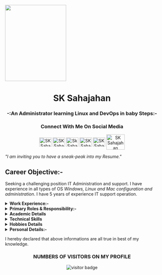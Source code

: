 <img align="center" src="https://lh3.googleusercontent.com/vlcD6VMsvb3kQJppHysHGB2jG6DncaOtK8mEQH-4VEXaO15m-PBcZN7V5KNC_GyVQd1QR7nSSt9dEjzUNNv8WeH3ydpMx5WYZ9o0D5oakZ2hM2M0C-O_3S8l_yYX7cJl62QhPtBLAMJODueWUisAHsuqz6R0yNPAzjC50O4aXywvnLp14lQIEMBTk7ZTyF5QdMs7sIVjTbfL1CUzF7KHAhYtaXYxw81z5zcpAlLCYKANQWaEXEhUaPO4wpC-NEDbEOriAU-R5i6LDUiNmxToVleDWWUfM4fiP_Tqgi6443KnWp6zJ1t7Okyl8plKp35bKUh-u4tXLPK5VbNxqx1QJxQAyjr0ktKwkb0EBY8YVxe5qq06-46psGBdNMzbu6jDpkkf_j9BlSTKvX8DrFgBklb4uABPjvPRiNcPi_MM6nWEND-rzvvbOzkUXyvDEUfB46ClcDrqb5plOhOrRPFBBVew5unpnFNtFj9tL0_q9-QszEd9SPucBoWtM92XsueH5lU7RWYCLNRFf9uYQXnIoVvGwyb0qQBR1AryaJ5NJtv8qvJbTONZx3oljqjLKYjhr17lnAYurnzSYE85aGbdse6w0mQKdNsrZq3C9G0h4rJd2cxycSeV0nbhYYG5hrYbOiLgZyRuemZZ9V1HQvG-w9rKM-Y4MUZFKapZNLlbXJtk9oPPYHV4PVssls0T1CGad-EVJFOKrXGw53V2ED4skEp_=w500-h667-no?authuser=0" 
     width="200" 
     height="250" />


<h1 align="center"> SK Sahajahan </h1>
<h3 align="center"> -:An Administrator learning Linux and DevOps in baby Steps:- </h3>

<h3 align="Center">Connect With Me On Social Media</h3>
<p align="center">
<a href="https://twitter.com/I_Am_Sahajahan" target="blank"><img align="center" src="https://www.flaticon.com/svg/vstatic/svg/124/124021.svg?token=exp=1618260466~hmac=72aa045b798bcc3d2aa37ca5ab57b47a" alt="SK Sahajahan" height="30" width="40" /></a> 
<a href="https://www.linkedin.com/in/sk-sahajahan-22a424122/" target="blank"><img align="center" src="https://www.flaticon.com/svg/vstatic/svg/174/174857.svg?token=exp=1618260603~hmac=7b44281a92d05fb80b08fe6dbb90b141" alt="SK Sahajahan" height="30" width="40" /></a>
<a href="https://www.instagram.com/i_am_sahajahan/" target="blank"><img align="center" src="https://www.flaticon.com/svg/vstatic/svg/174/174855.svg?token=exp=1618260864~hmac=460eee4c79f1394a1f2811c572cd6a69" alt="Sk Sahajahan" height="30" width="40" /></a>
<a href="https://github.com/sahajahanshaikh" target="blank"><img align="center" src="https://1000logos.net/wp-content/uploads/2018/11/GitHub-logo.png" alt="SK Sahajahan" height="30" width="40" /></a>
<a href="https://www.facebook.com/saikhshajahan" target="blank"><img align="center" src="https://upload.wikimedia.org/wikipedia/commons/1/1b/Facebook_icon.svg" alt="SK Sahajahan" height="30" width="40" /></a>
<a href="mailto:saikhshajahan@gmail.com" target="blank"><img align="center" src="https://seeklogo.net/wp-content/uploads/2020/10/gmail-logo.png" alt="SK Sahajahan" height="50" width="60" /></a>




*"I am inviting you to have a sneak-peak into my Resume."*


## Career Objective:-
 Seeking a challenging position IT Administration and support. I have experience in all types of OS *Windows, Linux and Mac configuration and administration*.  I have 5 years of experience IT support operation.

<details><summary><b>Work Experience:-</b></summary>
<p>

### From 17th Sept 2015 to till Now

#### Desktop Support Engineer(Team Lead) • TechMahindra(Onsite)
#### Keen Able Computers Private Limited. 

</details>

<details><summary><b>Primary Roles & Responsibility:-</b></summary>
<p>


- Deliver Incident management operations using Remedy ticketing tool (Daily operational escalation/Issue).
- Support Data Center activity (install/Configure server with help of core team). Diagnose and co-ordinate with vender for hardware issue.
- Installing and configuring Linux client(Ubuntu) and sever OS (Redhat, CentOS).
- Installing and configuring Mac machine (MacMini, MacAir and iPad).
- Installation and configuration of Windows 2012/2016 Server, Windows XP/7/8/10.
- Installation of all kind of Software on end user systems.
- Installing and configuring network operating system, hardware devices and drivers.
- Connecting & Configuring PCs for use on LAN.
- Used to rectify the Hardware/Software/LAN issues for end users.
- Configuration & Support for MS Outlook for messaging in Multi-site environment.
- Handle McAfee ENS and endpoint encryption issue and configuration.
- Good Knowledge of WFH configuration Laptop and desktop.
- Printer installation through the network on client machine.
- Good knowledge of network command like Tracert, Ping Nslookup¸ netstat.
- Good Knowledge of Remote Tool like MSRA, MSTSC, SCCM, TeamViewer, RescueAsisst, anydesk.
- Good knowledge about KillDisk Data cleanup tool.
- Good knowledge of VMware and Oracle Virtual box.
</details>

 
<details><summary><b>Academic Details</b></summary>
<p>

| ***Degree/Qualification***  |    ***Institute/School***  |  ***Aggregate***  |    ***Session***  |
| :------: | :-----: | :------: | :-----: |
|Bachelor of Science [Math] |CSJMU, Kanpur[UP]    |63%   |   2012-2015|
|Intermediate of Science(PCM)|Sadhu Gaureswar Inter Collage, Odisha|50%|2007-2009|

</details>

  <details><summary><b>Technical Skills</b></summary>

**Operating System:**  *Windows Server 2012R2, Windows 10/7, Redhat, CentOS, Ubuntu, Mac OS.*

**Ticketing Tool:** - *BMC Remedy.*

**Encryption:** *Bit-locker, McAfee Endpoint Encryption, Folder Encryption, FileVault Encryption.*

*Understanding of cloud platform AWS and Azure.*

</details>

<details><summary><b>Hobbies Details</b></summary>
<p>

1. Reading Magazine and newspaper
2. Netsurfing
3. Listening Music

</details>

<details><summary><b>Personal Details:-</b></summary>
<p>


|Details| Information|
|:---|:---|
|**Passport No**|*M7631991*|
|**Name**|*SK Sahajahan*|
|**Father's Name**|*Sk Kalam*|
|**Marital Status**|*Single*| 
|**Expected CTC**|*Negotiable*|
|**Notice Period**|*30 days*| 
|**Permanent Address**|*Naharapur, In front of Kalinga Tile Factory, Unit-3, Routrapur, Jajpur Town, Jajpur, Odisha-755001*|

</details>

I hereby declared that above informations are all true in best of my knowledge.

<h3 align="center"> NUMBERS OF VISITORS ON MY PROFILE </h3> 
 <p align="center"><img src="https://visitor-badge.glitch.me/badge?page_id=sahajahanshaikh.sahajahanshaikh" alt="visitor badge"/></p>








